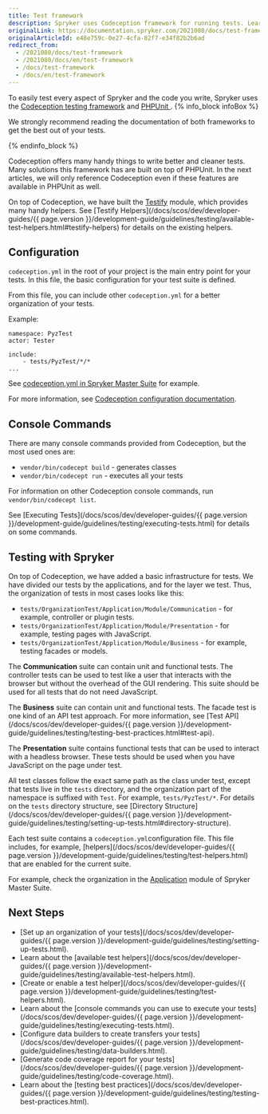 ```yaml
---
title: Test framework
description: Spryker uses Codeception framework for running tests. Learn how to configure and use it in your project.
originalLink: https://documentation.spryker.com/2021080/docs/test-framework
originalArticleId: e48e759c-0e27-4cfa-82f7-e34f82b2b6ad
redirect_from:
  - /2021080/docs/test-framework
  - /2021080/docs/en/test-framework
  - /docs/test-framework
  - /docs/en/test-framework
---
```


To easily test every aspect of Spryker and the code you write, Spryker uses the [Codeception testing framework](https://codeception.com/) and [PHPUnit ](https://phpunit.de/). 
{% info_block infoBox %}

We strongly recommend reading the documentation of both frameworks to get the best out of your tests.

{% endinfo_block %}

Codeception offers many handy things to write better and cleaner tests. Many solutions this framework has are built on top of PHPUnit. In the next articles, we will only reference Codeception even if these features are available in PHPUnit as well.

On top of Codeception, we have built the [Testify](https://github.com/spryker/testify/) module, which provides many handy helpers. See [Testify Helpers](/docs/scos/dev/developer-guides/{{ page.version }}/development-guide/guidelines/testing/available-test-helpers.html#testify-helpers) for details on the existing helpers.

## Configuration
`codeception.yml` in the root of your project is the main entry point for your tests. In this file, the basic configuration for your test suite is defined.

From this file, you can include other `codeception.yml` for a better organization of your tests. 

Example:
```
namespace: PyzTest
actor: Tester

include:
    - tests/PyzTest/*/*
...
```
See [codeception.yml in Spryker Master Suite](https://github.com/spryker-shop/suite/blob/master/codeception.yml) for example.

For more information, see [Codeception configuration documentation](https://codeception.com/docs/reference/Configuration).

## Console Commands
There are many console commands provided from Codeception, but the most used ones are:

- `vendor/bin/codecept build` - generates classes
-  `vendor/bin/codecept run`  - executes all your tests

For information on other Codeception console commands, run `vendor/bin/codecept list`.

See [Executing Tests](/docs/scos/dev/developer-guides/{{ page.version }}/development-guide/guidelines/testing/executing-tests.html) for details on some commands. 

## Testing with Spryker
On top of Codeception, we have added a basic infrastructure for tests. We have divided our tests by the applications, and for the layer we test. Thus, the organization of tests in most cases looks like this:

* `tests/OrganizationTest/Application/Module/Communication` - for example, controller or plugin tests.
* `tests/OrganizationTest/Application/Module/Presentation` - for example, testing pages with JavaScript.
* `tests/OrganizationTest/Application/Module/Business` - for example, testing facades or models.

The **Communication** suite can contain unit and functional tests. The controller tests can be used to test like a user that interacts with the browser but without the overhead of the GUI rendering. This suite should be used for all tests that do not need JavaScript.

The **Business** suite can contain unit and functional tests. The facade test is one kind of an API test approach. For more information, see [Test API](/docs/scos/dev/developer-guides/{{ page.version }}/development-guide/guidelines/testing/testing-best-practices.html#test-api).

The **Presentation** suite contains functional tests that can be used to interact with a headless browser. These tests should be used when you have JavaScript on the page under test. 

All test classes follow the exact same path as the class under test, except that tests live in the `tests` directory, and the organization part of the namespace is suffixed with `Test`. For example, `tests/PyzTest/*`. For details on the `tests` directory structure, see [Directory Structure](/docs/scos/dev/developer-guides/{{ page.version }}/development-guide/guidelines/testing/setting-up-tests.html#directory-structure).

Each test suite contains a `codeception.yml`configuration file. This file includes, for example, [helpers](/docs/scos/dev/developer-guides/{{ page.version }}/development-guide/guidelines/testing/test-helpers.html) that are enabled for the current suite.

For example, check the organization in the [Application](https://github.com/spryker-shop/suite/tree/master/tests/PyzTest/Yves/Application) module of Spryker Master Suite.

## Next Steps

* [Set up an organization of your tests](/docs/scos/dev/developer-guides/{{ page.version }}/development-guide/guidelines/testing/setting-up-tests.html).
* Learn about the [available test helpers](/docs/scos/dev/developer-guides/{{ page.version }}/development-guide/guidelines/testing/available-test-helpers.html).
* [Create or enable a test helper](/docs/scos/dev/developer-guides/{{ page.version }}/development-guide/guidelines/testing/test-helpers.html).
*  Learn about the [console commands you can use to execute your tests](/docs/scos/dev/developer-guides/{{ page.version }}/development-guide/guidelines/testing/executing-tests.html).
* [Configure data builders to create transfers your tests](/docs/scos/dev/developer-guides/{{ page.version }}/development-guide/guidelines/testing/data-builders.html).
* [Generate code coverage report for your tests](/docs/scos/dev/developer-guides/{{ page.version }}/development-guide/guidelines/testing/code-coverage.html).
* Learn about the [testing best practices](/docs/scos/dev/developer-guides/{{ page.version }}/development-guide/guidelines/testing/testing-best-practices.html).

